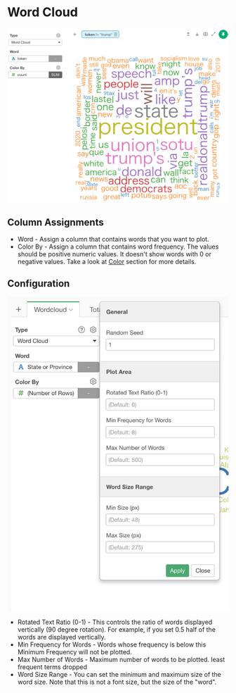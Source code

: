 # Word Cloud

![](images/wordcloud.png)

## Column Assignments

* Word - Assign a column that contains words that you want to plot. 
* Color By - Assign a column that contains word frequency. The values should be positive numeric values. It doesn't show words with 0 or negative values. Take a look at [Color](color.md) section for more details.


## Configuration

![](images/wordcloud-config.png)

* Rotated Text Ratio (0-1) - This controls the ratio of words displayed vertically (90 degree rotation). For example, if you set 0.5 half of the words are displayed vertically.
* Min Frequency for Words - Words whose frequency is below this Minimum Frequency will not be plotted.
* Max Number of Words - Maximum number of words to be plotted. least frequent terms dropped
* Word Size Range - You can set the minimum and maximum size of the word size. Note that this is not a font size, but the size of the "word". 
